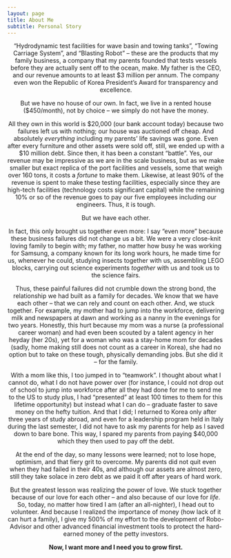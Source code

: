 ```yaml
---
layout: page
title: About Me
subtitle: Personal Story 
---
```

<center>
 
<p>“Hydrodynamic test facilities for wave basin and towing tanks”, “Towing Carriage System”, and “Blasting Robot” – these are the products that my family business, a company that my parents founded that tests vessels before they are actually sent off to the ocean, make. My father is the CEO, and our revenue amounts to at least $3 million per annum. The company even won the Republic of Korea President’s Award for transparency and excellence.</p>

<p>But we have no house of our own. In fact, we live in a rented house ($450/month), not by choice – we simply do not have the money.</p>

<p>All they own in this world is $20,000 (our bank account today) because two failures left us with nothing; our house was auctioned off cheap. And absolutely <em>everything</em> including my parents’ life savings was gone. Even after every furniture and other assets were sold off, still, we ended up with a $10 million debt. Since then, it has been a constant “battle”. Yes, our revenue may be impressive as we are in the scale business, but as we make smaller but exact replica of the port facilities and vessels, some that weigh over 160 tons, it costs a <em>fortune</em> to make them. Likewise, at least 90% of the revenue is spent to make these testing facilities, especially since they are high-tech facilities (technology costs significant capital) while the remaining 10% or so of the revenue goes to pay our five employees including our engineers. Thus, it is tough.</p>

<p>But we have each other.</p>

<p>In fact, this only brought us together even more: I say “even more” because these business failures did not change us a bit. We were a very close-knit loving family to begin with; my father, no matter how busy he was working for Samsung, a company known for its long work hours, he made time for us, whenever he could, studying insects together with us, assembling LEGO blocks, carrying out science experiments <em>together</em> with us and took us to the science fairs.</p>

<p>Thus, these painful failures did not crumble down the strong bond, the relationship we had built as a family for decades. We know that we have each other – that we can rely and count on each other. And, we stuck together. For example, my mother had to jump into the workforce, delivering milk and newspapers at dawn and working as a nanny in the evenings for two years. Honestly, this hurt because my mom was a nurse (a professional career woman) and had even been scouted by a talent agency in her heyday (her 20s), yet for a woman who was a stay-home mom for decades (sadly, home making still does not count as a career in Korea), she had no option but to take on these tough, physically demanding jobs. But she did it – for the family.</p> 

<p>With a mom like this, I too jumped in to “teamwork”. I thought about what I cannot do, what I do not have power over (for instance, I could not drop out of school to jump into workforce after all they had done for me to send me to the US to study plus, I had “presented” at least 100 times to them for this lifetime opportunity) but instead what I can do – graduate faster to save money on the hefty tuition. And that I did; I returned to Korea only after three years of study abroad, and even for a leadership program held in Italy during the last semester, I did not have to ask my parents for help as I saved down to bare bone. This way, I spared my parents from paying $40,000 which they then used to pay off the debt.</p>

<p>At the end of the day, so many lessons were learned; not to lose hope, optimism, and that fiery grit to overcome. My parents did not quit even when they had failed in their 40s, and although our assets are almost zero, still they take solace in zero debt as we paid it off after years of hard work.</p>

<p>But the greatest lesson was realizing the power of love. We stuck together because of our love for each other – and also because of our love for <em>life</em>. So, today, no matter how tired I am (after an all-nighter), I head out to volunteer. And because I realized the importance of money (how lack of it can hurt a family), I give my 500% of my effort to the development of Robo-Advisor and other advanced financial investment tools to protect the hard-earned money of the petty investors.</p>

<p><strong>Now, I want more and I need you to grow first.</strong></p>

 </center>  

